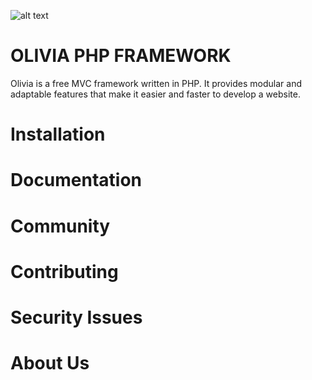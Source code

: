 ![alt text](https://eager-volhard-747d5d.netlify.app/img/logo.png)
# OLIVIA PHP FRAMEWORK

Olivia is a free MVC framework written in PHP. It provides modular and adaptable features that make it easier and faster to develop a website.

# Installation

# Documentation 

# Community 

# Contributing 

# Security Issues 

# About Us 
